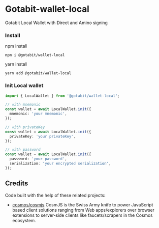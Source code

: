 # Gotabit-wallet-local

Gotabit Local Wallet with Direct and Amino signing

### Install

npm install

```
npm i @gotabit/wallet-local
```

yarn install

```
yarn add @gotabit/wallet-local
```

### Init Local wallet

```ts
import { LocalWallet } from '@gotabit/wallet-local';

// with mnemonic
const wallet = await LocalWallet.init({
  mnemonic: 'your mnemonic',
});

// with privateKey
const wallet = await LocalWallet.init({
  privateKey: 'your privateKey',
});

// with password
const wallet = await LocalWallet.init({
  password: 'your password',
  serialization: 'your encrypted serialization',
});
```

## Credits

Code built with the help of these related projects:

- [cosmos/cosmjs](https://github.com/cosmos/cosmjs) CosmJS is the Swiss Army knife to power JavaScript based client solutions ranging from Web apps/explorers over browser extensions to server-side clients like faucets/scrapers in the Cosmos ecosystem.
